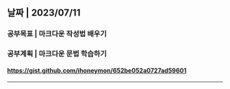 ## 날짜 | 2023/07/11   
### 공부목표 | 마크다운 작성법 배우기   
### 공부계획 | 마크다운 문법 학습하기
#### <https://gist.github.com/ihoneymon/652be052a0727ad59601>
* * *

